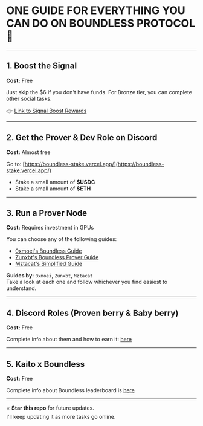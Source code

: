 # **ONE GUIDE FOR EVERYTHING YOU CAN DO ON BOUNDLESS PROTOCOL🍓**

---

## 1. Boost the Signal  
**Cost:** Free

Just skip the $6 if you don't have funds. For Bronze tier, you can complete other social tasks.

👉 [Link to Signal Boost Rewards](https://signal.beboundless.xyz/rewards)

---

## 2. Get the Prover & Dev Role on Discord  
**Cost:** Almost free

Go to: [https://boundless-stake.vercel.app/](https://boundless-stake.vercel.app/)

- Stake a small amount of **$USDC**
- Stake a small amount of **$ETH**

---

## 3. Run a Prover Node  
**Cost:** Requires investment in GPUs

You can choose any of the following guides:

- [0xmoei's Boundless Guide](https://github.com/0xmoei/boundless)
- [Zunxbt's Boundless Prover Guide](https://github.com/zunxbt/boundless-prover)
- [Mztacat's Simplified Guide](https://github.com/mztacat/Boundless-Simplified-Guide)

**Guides by:** `0xmoei`, `Zunxbt`, `Mztacat`  
Take a look at each one and follow whichever you find easiest to understand.

---

## 4. Discord Roles (Proven berry & Baby berry)  
**Cost:** Free

Complete info about them and how to earn it: [here](https://x.com/deepugami/status/1939387338812973063/photo/1)

---

## 5. Kaito x Boundless  
**Cost:** Free

Complete info about Boundless leaderboard is [here](https://x.com/boundless_xyz/status/1935731068260233413)

---

⭐ **Star this repo** for future updates.  
I'll keep updating it as more tasks go online.
